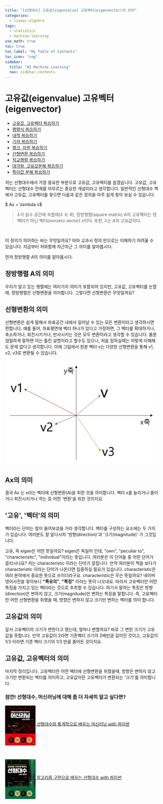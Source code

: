 ```yaml
---
title: "[선형대수] 고유값(eigenvalue) 고유벡터(eigenvector)의 의미" 
categories:
  - linear-algebra
tags:
  - statistics
  - machine-learning
use_math: true
toc: true
toc_label: "My Table of Contents"
toc_icon: "cog"
sidebar:
  title: "AI Machine Learning"
  nav: sidebar-contents
---
```



# 고유값(eigenvalue) 고유벡터(eigenvector)


* [고유값, 고유벡터 복습하기](https://losskatsu.github.io/linear-algebra/eigen/)
* [행렬식 복습하기](https://losskatsu.github.io/linear-algebra/determinant/)
* [내적 복습하기](https://losskatsu.github.io/linear-algebra/innerproduct/)
* [기저 복습하기](https://losskatsu.github.io/linear-algebra/basis/)
* [랭크, 차원 복습하기](https://losskatsu.github.io/linear-algebra/rank-dim/)
* [선형변환 복습하기](https://losskatsu.github.io/linear-algebra/linear-trans/)
* [직교행렬 복습하기](https://losskatsu.github.io/linear-algebra/orthogonal/)
* [대각화, 고유값분해 복습하기](https://losskatsu.github.io/linear-algebra/eigen-decomposition/)
* [특이값 분해 복습하기](https://losskatsu.github.io/linear-algebra/svd/)




저는 선형대수에서 가장 중요한 부분으로 고유값, 고유벡터를 꼽겠습니다. 
고유값, 고유벡터는 선형대수 전체를 아우르는 중요한 개념이라고 생각합니다. 
일반적인 선형대수 책에서 고유값, 고유벡터를 찾으면 다음과 같은 정의을 아주 쉽게 찾아 보실 수 있습니다.  

$ Ax = \lambda  x$ 

> $\lambda$가 실수 공간에 속할때($\lambda \in R$), 정방행렬(square matrix) $A$의 고유벡터는 영벡터가 아닌 벡터(nonzero vector) $x$이다. 
또한, $\lambda$는 $A$의 고유값이다.
<br />

이 정의가 의미하는 바는 무엇일까요? 아마 교과서 정의 만으로는 이해하기 어려울 수 있습니다. 
지금부터 저와함께 차근차근 그 의미를 알아봅시다.
<br />

먼저 정방행렬 $A$의 의미를 알아봅시다.

## 정방행렬 A의 의미
우리가 알고 있는 행렬에는 여러가지 의미가 포함되어 있지만, 
고유값, 고유벡터를 논할 때, 정방행렬은 선형변환을 의미합니다. 
그렇다면 선형변환은 무엇일까요? 

## 선형변환의 의미
선형변환은 쉽게 말해서 좌표공간 내에서 일어날 수 있는 모든 변환이라고 생각하시면 편합니다. 
예를 들어, 좌표평면에 벡터 하나가 있다고 가정하면, 
그 벡터를 확대하거나, 축소하거나, 회전시키거나, 반사시키는 것은 모두 변환이라고 생각할 수 있습니다. 
물론 엄밀하게 말하면 이는 틀린 설명이라고 할수도 있으나, 처음 접하실때는 이렇게 이해해도 문제 없다고 생각합니다. 
아래 그림에서 원본 벡터 v는 다양한 선형변환을 통해 v1, v2, v3로 변환될 수 있습니다. 

![/assets/images/eigen/lineartransformation.JPG](/assets/images/eigen/lineartransformation.JPG)

## Ax의 의미
결국 Ax 는 x라는 벡터에 선형변환(A)을 취한 것을 의미합니다. 
벡터 x를 늘리거나 줄이거나 회전시키거나 하는 등 어떤 '변환'을 취한 것이지요.

## '고유', '벡터'의 의미 
벡터라는 단어는 많이 들어보셨을 거라 생각합니다. 
벡터를 구성하는 요소에는 두 가지가 있습니다. 
여러분도 잘 알다시피 '방향(direction)'과 '크기(magnitude)' 가 그것입니다. 

고유, 즉 eigen은 어떤 뜻일까요? 
eigen은 독일어 인데, "own", "peculiar to", "characteristic", "individual"이라는 뜻입니다.
여러분은 이 단어들 중 어떤 단어가 끌리시나요? 
저는 characteristic 이라는 단어가 끌립니다. 
만약 여러분이 책을 보다가 characteristic 이라는 단어가 나온다면 집중하실 필요가 있습니다. 
characteristic은 여러 분야에서 중요한 뜻으로 쓰이더라구요. 
characteristic은 무슨 뜻일까요? 
네이버 영어사전을 찾아보니 **"특유의"**, **"특징"** 이라는 뜻이 나오네요. 
따라서 고유벡터란 어떤 특징을 가지고 있는 벡터라는 것으로 추측할 수 있습니다. 
여기서 말하는 특징은 방향(direction)은 변하지 않고, 크기(magnitude)만 변하는 특징을 말합니다. 
즉, 고유벡터란 어떤 선형변환을 취했을 때, 방향은 변하지 않고 크기만 변하는 벡터를 의미 합니다. 

## 고유값의 의미
앞서 고유벡터의 크기가 변한다고 했는데, 얼마나 변할까요?
바로 그 변한 크기가 고유값을 뜻합니다.
만약 고유값이 2라면 기존벡터 크기의 2배만큼 길어진 것이고, 
고유값이 1/3 이라면 기존 벡터 크기의 1/3 만큼 줄어든 것이지요. 

## 고유값, 고유벡터의 의미 
마지막 정리입니다. 
고유벡터란 어떤 벡터에 선형변환을 취했을때, 방향은 변하지 않고 크기만 변환되는 벡터를 의미하고, 
고유값이란 고유벡터가 변환되는 '크기'를 의미합니다. 


### 잠깐! 선형대수, 머신러닝에 대해 좀 더 자세히 알고 싶다면?

<a href="http://www.yes24.com/Product/Goods/97032765?OzSrank=1"><img src="/assets/images/mybook/book_cover01.JPG" width="100" align="middle"> [선형대수와 통계학으로 배우는 머신러닝 with 파이썬](http://www.yes24.com/Product/Goods/97032765?OzSrank=1)

<br/>

<a href="http://www.yes24.com/Product/Goods/105772247"><img src="/assets/images/mybook/linear_algebra.PNG" width="100" align="middle"> [알고리즘 구현으로 배우는 선형대수 with 파이썬](http://www.yes24.com/Product/Goods/105772247)
  
<br/>
  

